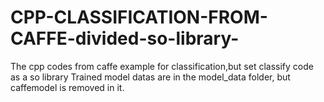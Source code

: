 # CPP-CLASSIFICATION-FROM-CAFFE-divided-so-library-
The cpp codes from caffe example for classification,but set classify code as a so library
Trained model datas are in the model_data folder, but caffemodel is removed in it.
